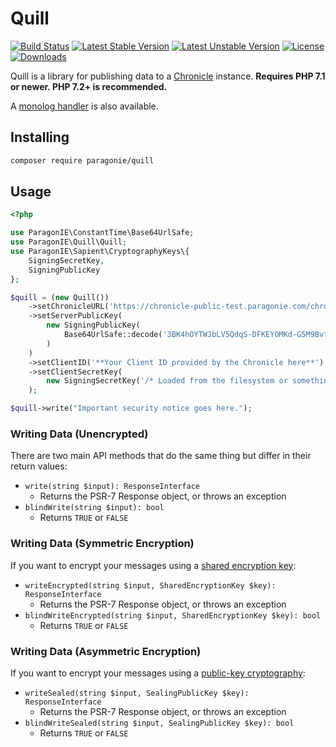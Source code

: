 # Quill

[![Build Status](https://travis-ci.org/paragonie/quill.svg?branch=master)](https://travis-ci.org/paragonie/quill)
[![Latest Stable Version](https://poser.pugx.org/paragonie/quill/v/stable)](https://packagist.org/packages/paragonie/quill)
[![Latest Unstable Version](https://poser.pugx.org/paragonie/quill/v/unstable)](https://packagist.org/packages/paragonie/quill)
[![License](https://poser.pugx.org/paragonie/quill/license)](https://packagist.org/packages/paragonie/quill)
[![Downloads](https://img.shields.io/packagist/dt/paragonie/quill.svg)](https://packagist.org/packages/paragonie/quill)

Quill is a library for publishing data to a [Chronicle](https://github.com/paragonie/chronicle) instance.
**Requires PHP 7.1 or newer. PHP 7.2+ is recommended.**

A [monolog handler](https://github.com/paragonie/monolog-quill) is also available. 

## Installing

```sh
composer require paragonie/quill
```

## Usage

```php
<?php

use ParagonIE\ConstantTime\Base64UrlSafe;
use ParagonIE\Quill\Quill;
use ParagonIE\Sapient\CryptographyKeys\{
    SigningSecretKey,
    SigningPublicKey
};

$quill = (new Quill())
    ->setChronicleURL('https://chronicle-public-test.paragonie.com/chronicle')
    ->setServerPublicKey(
        new SigningPublicKey(
            Base64UrlSafe::decode('3BK4hOYTWJbLV5QdqS-DFKEYOMKd-G5M9BvfbqG1ICI=')
        )
    )
    ->setClientID('**Your Client ID provided by the Chronicle here**')
    ->setClientSecretKey(
        new SigningSecretKey('/* Loaded from the filesystem or something. */')
    );

$quill->write("Important security notice goes here.");
```

### Writing Data (Unencrypted)

There are two main API methods that do the same thing but differ in their return
values:

* `write(string $input): ResponseInterface`
  * Returns the PSR-7 Response object, or throws an exception
* `blindWrite(string $input): bool`
  * Returns `TRUE` or `FALSE`

### Writing Data (Symmetric Encryption)

If you want to encrypt your messages using a [shared encryption key](https://github.com/paragonie/sapient/blob/master/docs/Internals/CryptographyKey.md):

* `writeEncrypted(string $input, SharedEncryptionKey $key): ResponseInterface`
  * Returns the PSR-7 Response object, or throws an exception
* `blindWriteEncrypted(string $input, SharedEncryptionKey $key): bool`
  * Returns `TRUE` or `FALSE`

### Writing Data (Asymmetric Encryption)
  
If you want to encrypt your messages using a [public-key cryptography](https://github.com/paragonie/sapient/blob/master/docs/Internals/CryptographyKey.md):

* `writeSealed(string $input, SealingPublicKey $key): ResponseInterface`
  * Returns the PSR-7 Response object, or throws an exception
* `blindWriteSealed(string $input, SealingPublicKey $key): bool`
  * Returns `TRUE` or `FALSE`

